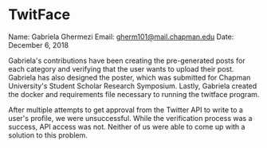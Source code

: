 # TwitFace

Name: Gabriela Ghermezi
Email: gherm101@mail.chapman.edu
Date: December 6, 2018 

Gabriela's contributions have been creating the pre-generated posts for each category and verifying that the user wants to upload their post. Gabriela has also designed the poster, which was submitted for Chapman University's Student Scholar Research Symposium. Lastly, Gabriela created the docker and requirements file necessary to running the twitface program. 

After multiple attempts to get approval from the Twitter API to write to a user's profile, we were unsuccessful. While the verification process was a success, API access was not. Neither of us were able to come up with a solution to this problem. 
